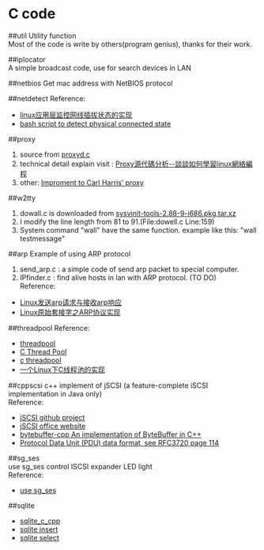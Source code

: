 C code
=

##util
Utility function  
Most of the code is write by others(program genius), thanks for their work.

##iplocator  
A simple broadcast code, use for search devices in LAN

##netbios
Get mac address with NetBIOS protocol

##netdetect
Reference: 
+ [linux应用层监控网线插拔状态的实现](http://www.cnblogs.com/sunzl1987/archive/2012/05/24/2516635.html)
+ [bash script to detect physical connected state](http://stackoverflow.com/questions/808560/how-to-detect-the-physical-connected-state-of-a-network-cable-connector)

##proxy
1. source from [proxyd.c](https://github.com/webee/libscripts/blob/master/src/proxyd.c)  
2. technical detail explain visit : [Proxy源代碼分析--談談如何學習linux網絡編程](http://fanqiang.chinaunix.net/a4/b7/20010810/1200001101_b.html)  
3. other: [Improment to Carl Harris’ proxy](http://dev.poetpalace.org/?p=440)  

##w2tty
1. dowall.c is downloaded from [sysvinit-tools-2.88-9-i686.pkg.tar.xz](http://ftp.slackware.com/pub/archlinux/core/os/i686/sysvinit-tools-2.88-9-i686.pkg.tar.xz)
2. I modify the line length from 81 to 91.(File:dowell.c Line:159)
3. System command "wall" have the same function.
   example like this:  "wall testmessage" 

##arp
Example of using ARP protocol  
1. send_arp.c : a simple code of send arp packet to special computer.  
2. IPfinder.c : find alive hosts in lan with ARP protocol. (TO DO)  
Reference:  
+ [Linux发送arp请求与接收arp响应](http://blog.csdn.net/steve505/article/details/5111289)
+ [Linux原始套接字之ARP协议实现](http://blog.csdn.net/chenjin_zhong/article/details/7272156)

##threadpool
Reference:  
+ [threadpool](https://github.com/mbrossard/threadpool)
+ [C Thread Pool](https://github.com/Pithikos/C-Thread-Pool)
+ [c threadpool](http://bbs.chinaunix.net/thread-580210-1-1.html)
+ [一个Linux下C线程池的实现](http://blog.csdn.net/zouxinfox/article/details/3560891)

##cppscsi
c++ implement of jSCSI (a feature-complete iSCSI implementation in Java only)  
Reference:  
+ [jSCSI github project](https://github.com/disy/jSCSI.git)
+ [jSCSI office website](http://jscsi.org)
+ [bytebuffer-cpp An implementation of ByteBuffer in C++](http://code.google.com/p/bytebuffer-cpp/)
+ [Protocol Data Unit (PDU) data format, see RFC3720 page 114](http://www.ietf.org/rfc/rfc3720.txt)

##sg_ses  
use sg_ses control ISCSI expander LED light  
Reference:  
+ [use sg_ses](http://matrix207.github.com/2013/06/20/use-sg_ses/)

##sqlite
+ [sqlite_c_cpp](http://www.tutorialspoint.com/sqlite/sqlite_c_cpp.htm)
+ [sqlite insert](http://www.csl.mtu.edu/cs1141/www/examples/sqlite/sqlite_insert.c)
+ [sqlite select](http://www.csl.mtu.edu/cs1141/www/examples/sqlite/sqlite_select.c)
